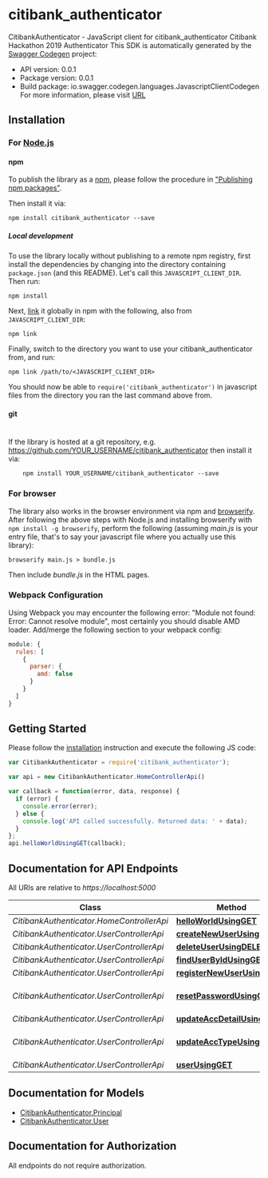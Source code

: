 # citibank_authenticator

CitibankAuthenticator - JavaScript client for citibank_authenticator
Citibank Hackathon 2019 Authenticator
This SDK is automatically generated by the [Swagger Codegen](https://github.com/swagger-api/swagger-codegen) project:

- API version: 0.0.1
- Package version: 0.0.1
- Build package: io.swagger.codegen.languages.JavascriptClientCodegen
For more information, please visit [URL](URL)

## Installation

### For [Node.js](https://nodejs.org/)

#### npm

To publish the library as a [npm](https://www.npmjs.com/),
please follow the procedure in ["Publishing npm packages"](https://docs.npmjs.com/getting-started/publishing-npm-packages).

Then install it via:

```shell
npm install citibank_authenticator --save
```

##### Local development

To use the library locally without publishing to a remote npm registry, first install the dependencies by changing 
into the directory containing `package.json` (and this README). Let's call this `JAVASCRIPT_CLIENT_DIR`. Then run:

```shell
npm install
```

Next, [link](https://docs.npmjs.com/cli/link) it globally in npm with the following, also from `JAVASCRIPT_CLIENT_DIR`:

```shell
npm link
```

Finally, switch to the directory you want to use your citibank_authenticator from, and run:

```shell
npm link /path/to/<JAVASCRIPT_CLIENT_DIR>
```

You should now be able to `require('citibank_authenticator')` in javascript files from the directory you ran the last 
command above from.

#### git
#
If the library is hosted at a git repository, e.g.
https://github.com/YOUR_USERNAME/citibank_authenticator
then install it via:

```shell
    npm install YOUR_USERNAME/citibank_authenticator --save
```

### For browser

The library also works in the browser environment via npm and [browserify](http://browserify.org/). After following
the above steps with Node.js and installing browserify with `npm install -g browserify`,
perform the following (assuming *main.js* is your entry file, that's to say your javascript file where you actually 
use this library):

```shell
browserify main.js > bundle.js
```

Then include *bundle.js* in the HTML pages.

### Webpack Configuration

Using Webpack you may encounter the following error: "Module not found: Error:
Cannot resolve module", most certainly you should disable AMD loader. Add/merge
the following section to your webpack config:

```javascript
module: {
  rules: [
    {
      parser: {
        amd: false
      }
    }
  ]
}
```

## Getting Started

Please follow the [installation](#installation) instruction and execute the following JS code:

```javascript
var CitibankAuthenticator = require('citibank_authenticator');

var api = new CitibankAuthenticator.HomeControllerApi()

var callback = function(error, data, response) {
  if (error) {
    console.error(error);
  } else {
    console.log('API called successfully. Returned data: ' + data);
  }
};
api.helloWorldUsingGET(callback);

```

## Documentation for API Endpoints

All URIs are relative to *https://localhost:5000*

Class | Method | HTTP request | Description
------------ | ------------- | ------------- | -------------
*CitibankAuthenticator.HomeControllerApi* | [**helloWorldUsingGET**](docs/HomeControllerApi.md#helloWorldUsingGET) | **GET** /v1/ping | helloWorld
*CitibankAuthenticator.UserControllerApi* | [**createNewUserUsingPOST**](docs/UserControllerApi.md#createNewUserUsingPOST) | **POST** /accounts | createNewUser
*CitibankAuthenticator.UserControllerApi* | [**deleteUserUsingDELETE**](docs/UserControllerApi.md#deleteUserUsingDELETE) | **DELETE** /accounts | deleteUser
*CitibankAuthenticator.UserControllerApi* | [**findUserByIdUsingGET**](docs/UserControllerApi.md#findUserByIdUsingGET) | **GET** /accounts | findUserById
*CitibankAuthenticator.UserControllerApi* | [**registerNewUserUsingPOST**](docs/UserControllerApi.md#registerNewUserUsingPOST) | **POST** /register | registerNewUser
*CitibankAuthenticator.UserControllerApi* | [**resetPasswordUsingGET**](docs/UserControllerApi.md#resetPasswordUsingGET) | **GET** /accounts/reset-password | resetPassword
*CitibankAuthenticator.UserControllerApi* | [**updateAccDetailUsingPUT**](docs/UserControllerApi.md#updateAccDetailUsingPUT) | **PUT** /accounts | updateAccDetail
*CitibankAuthenticator.UserControllerApi* | [**updateAccTypeUsingPUT**](docs/UserControllerApi.md#updateAccTypeUsingPUT) | **PUT** /accounts/account-type | updateAccType
*CitibankAuthenticator.UserControllerApi* | [**userUsingGET**](docs/UserControllerApi.md#userUsingGET) | **GET** /accounts/me | user


## Documentation for Models

 - [CitibankAuthenticator.Principal](docs/Principal.md)
 - [CitibankAuthenticator.User](docs/User.md)


## Documentation for Authorization

 All endpoints do not require authorization.

